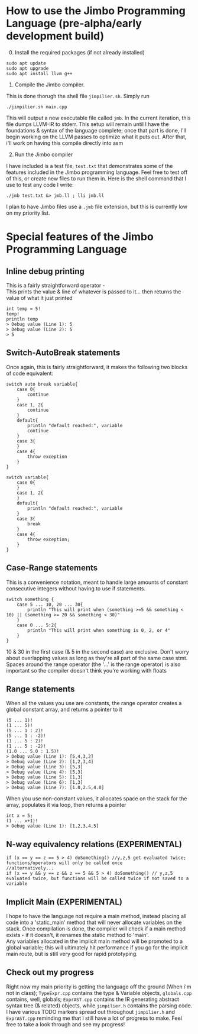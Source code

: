 # How to use the Jimbo Programming Language (pre-alpha/early development build)
0) Install the required packages (if not already installed)
```
sudo apt update
sudo apt upgrade
sudo apt install llvm g++
```
1) Compile the Jimbo compiler. 

This is done thorugh the shell file `jimpilier.sh`. Simply run
```
./jimpilier.sh main.cpp
```
This will output a new executable file called `jmb`. In the current iteration, this file dumps LLVM-IR to stderr. 
This setup will remain until I have the foundations & syntax of the language complete; once that part is done, I'll begin working on the LLVM passes to optimize what it puts out. After that, i'll work on having this compile directly into asm

2) Run the Jimbo compiler

I have included is a test file, `test.txt` that demonstrates some of the features included in the Jimbo programming language. Feel free to test off of this, or create new files to run them in. 
Here is the shell command that I use to test any code I write:
```
./jmb test.txt &> jmb.ll ; lli jmb.ll
```
I plan to have Jimbo files use a `.jmb` file extension, but this is currently low on my priority list. 
# Special features of the Jimbo Programming Language
## Inline debug printing
This is a fairly straightforward operator -  
This prints the value & line of whatever is passed to it...
then returns the value of what it just printed
```
int temp = 5!
temp!
println temp
> Debug value (Line 1): 5
> Debug value (Line 2): 5
> 5
```
## Switch-AutoBreak statements 
Once again, this is fairly straightforward, it makes the following two blocks of code equivalent:
```
switch auto break variable{
	case 0{
		continue
	}
	case 1, 2{
		continue
	}
	default{
		println "default reached:", variable
		continue
	}
	case 3{
	}
	case 4{
		throw exception
	}
}
```
```
switch variable{
	case 0{
	}
	case 1, 2{
	}
	default{
		println "default reached:", variable
	}
	case 3{
		break
	}
	case 4{
		throw exception; 
	}
}
```
## Case-Range statements
This is a convenience notation, meant to handle large amounts of constant consecutive integers without having to use if statements. 

```
switch something {
	case 5 ... 10, 20 ... 30{
		println "This will print when (something >=5 && something < 10) || (something >= 20 && something < 30)"
	}
    case 0 ... 5:2{
		println "This will print when something is 0, 2, or 4"
	}
}
```
10 & 30 in the first case (& 5 in the second case) are exclusive. Don't worry about overlapping values as long as they're all part of the same case stmt.
Spaces around the range operator (the '...' is the range operator) is also important so the compiler doesn't think you're working with floats
## Range statements
When all the values you use are constants, the range operator creates a global constant array, and returns a pointer to it
```
(5 ... 1)! 
(1 ... 5)!
(5 ... 1 : 2)! 
(5 ... 1 : -2)!
(1 ... 5 : 2)!
(1 ... 5 : -2)!
(1.0 ... 5.0 : 1.5)!
> Debug value (Line 1): [5,4,3,2]
> Debug value (Line 2): [1,2,3,4]
> Debug value (Line 3): [5,3]
> Debug value (Line 4): [5,3]
> Debug value (Line 5): [1,3]
> Debug value (Line 6): [1,3]
> Debug value (Line 7): [1.0,2.5,4.0]
```
When you use non-constant values, it allocates space on the stack for the array, populates it via loop, then returns a pointer
```
int x = 5;
(1 ... x+1)!
> Debug value (Line 1): [1,2,3,4,5]
```

## N-way equivalency relations (EXPERIMENTAL)
```
if (x == y == z == 5 > 4) doSomething() //y,z,5 get evaluated twice; functions/operators will only be called once
//alternatively...
if (x == y && y == z && z == 5 && 5 > 4) doSomething() // y,z,5 evaluated twice, but functions will be called twice if not saved to a variable
```
## Implicit Main (EXPERIMENTAL)
I hope to have the language not require a main method, instead placing all code into a 'static_main' method that will never allocate variables on the stack. Once compilation is done, the compiler will check if a main method exists - if it doesn't, it renames the static method to 'main'. <br>
Any variables allocated in the implicit main method will be promoted to a global variable; this will ultimately hit performance if you go for the implicit main route, but is still very good for rapid prototyping. 
## Check out my progress
Right now my main priority is getting the language off the ground (When i'm not in class); `TypeExpr.cpp` contains the type & Variable objects, `globals.cpp` contains, well, globals; `ExprAST.cpp` contains the IR generating abstract syntax tree (& related) objects, while `jimpilier.h` contains the parsing code. 
I have various TODO markers spread out throughout `jimpilier.h` and `ExprAST.cpp` reminding me that I still have a lot of progress to make. Feel free to take a look through and see my progress! 